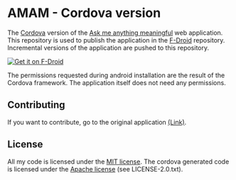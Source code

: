 # AMAM - Cordova version
The [Cordova](https://cordova.apache.org/) version of the [Ask me anything meaningful](https://github.com/lsubel/amam) web application. This repository is used to publish the application in the [F-Droid](https://f-droid.org/) repository. Incremental versions of the application are pushed to this repository.

[![Get it on F-Droid](https://f-droid.org/wiki/images/5/55/F-Droid-button_get-it-on_bigger.png)](https://f-droid.org/repository/browse/?fdid=de.lsubel.amam)

The permissions requested during android installation are the result of the Cordova framework. The application itself does not need any permissions.

## Contributing
If you want to contribute, go to the original application [(Link)](https://github.com/lsubel/amam).

## License
All my code is licensed under the [MIT license](https://github.com/Sheak90/amam/blob/master/LICENSE.txt). The cordova generated code is licensed under the [Apache license](http://www.apache.org/licenses/LICENSE-2.0.txt) (see LICENSE-2.0.txt).

